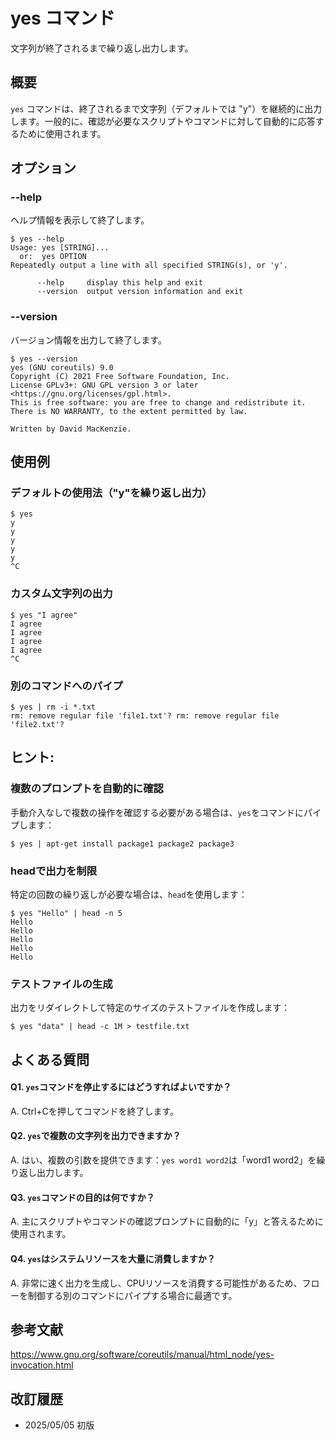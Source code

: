 # yes コマンド

文字列が終了されるまで繰り返し出力します。

## 概要

`yes` コマンドは、終了されるまで文字列（デフォルトでは "y"）を継続的に出力します。一般的に、確認が必要なスクリプトやコマンドに対して自動的に応答するために使用されます。

## オプション

### **--help**

ヘルプ情報を表示して終了します。

```console
$ yes --help
Usage: yes [STRING]...
  or:  yes OPTION
Repeatedly output a line with all specified STRING(s), or 'y'.

      --help     display this help and exit
      --version  output version information and exit
```

### **--version**

バージョン情報を出力して終了します。

```console
$ yes --version
yes (GNU coreutils) 9.0
Copyright (C) 2021 Free Software Foundation, Inc.
License GPLv3+: GNU GPL version 3 or later <https://gnu.org/licenses/gpl.html>.
This is free software: you are free to change and redistribute it.
There is NO WARRANTY, to the extent permitted by law.

Written by David MacKenzie.
```

## 使用例

### デフォルトの使用法（"y"を繰り返し出力）

```console
$ yes
y
y
y
y
y
^C
```

### カスタム文字列の出力

```console
$ yes "I agree"
I agree
I agree
I agree
I agree
^C
```

### 別のコマンドへのパイプ

```console
$ yes | rm -i *.txt
rm: remove regular file 'file1.txt'? rm: remove regular file 'file2.txt'? 
```

## ヒント:

### 複数のプロンプトを自動的に確認

手動介入なしで複数の操作を確認する必要がある場合は、`yes`をコマンドにパイプします：

```console
$ yes | apt-get install package1 package2 package3
```

### headで出力を制限

特定の回数の繰り返しが必要な場合は、`head`を使用します：

```console
$ yes "Hello" | head -n 5
Hello
Hello
Hello
Hello
Hello
```

### テストファイルの生成

出力をリダイレクトして特定のサイズのテストファイルを作成します：

```console
$ yes "data" | head -c 1M > testfile.txt
```

## よくある質問

#### Q1. `yes`コマンドを停止するにはどうすればよいですか？
A. Ctrl+Cを押してコマンドを終了します。

#### Q2. `yes`で複数の文字列を出力できますか？
A. はい、複数の引数を提供できます：`yes word1 word2`は「word1 word2」を繰り返し出力します。

#### Q3. `yes`コマンドの目的は何ですか？
A. 主にスクリプトやコマンドの確認プロンプトに自動的に「y」と答えるために使用されます。

#### Q4. `yes`はシステムリソースを大量に消費しますか？
A. 非常に速く出力を生成し、CPUリソースを消費する可能性があるため、フローを制御する別のコマンドにパイプする場合に最適です。

## 参考文献

https://www.gnu.org/software/coreutils/manual/html_node/yes-invocation.html

## 改訂履歴

- 2025/05/05 初版